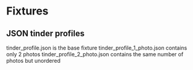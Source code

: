 # Fixtures
## JSON tinder profiles
tinder_profile.json is the base fixture
tinder_profile_1_photo.json contains only 2 photos
tinder_profile_2_photo.json contains the same number of photos but unordered